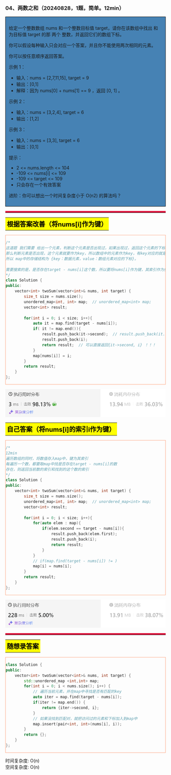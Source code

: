 ### 04、两数之和（20240828，1题，简单。12min）
<div style="border: 1px solid black; padding: 10px; background-color: SteelBlue;">

给定一个整数数组 nums 和一个整数目标值 target，请你在该数组中找出 和为目标值 target  的那 两个 整数，并返回它们的数组下标。

你可以假设每种输入只会对应一个答案，并且你不能使用两次相同的元素。

你可以按任意顺序返回答案。

 

示例 1：

- 输入：nums = [2,7,11,15], target = 9
- 输出：[0,1]
- 解释：因为 nums[0] + nums[1] == 9 ，返回 [0, 1] 。

示例 2：

- 输入：nums = [3,2,4], target = 6
- 输出：[1,2]

示例 3：

- 输入：nums = [3,3], target = 6
- 输出：[0,1]
 

提示：

- 2 <= nums.length <= 104
- -109 <= nums[i] <= 109
- -109 <= target <= 109
- 只会存在一个有效答案
 

进阶：你可以想出一个时间复杂度小于 O(n2) 的算法吗？

  </p>
</div>

<hr style="border-top: 5px solid #DC143C;">
<table>
  <tr>
    <td bgcolor="Yellow" style="padding: 5px; border: 0px solid black;">
      <span style="font-weight: bold; font-size: 20px;color: black;">
      根据答案改善（将nums[i]作为键）
      </span>
    </td>
  </tr>
</table>
<div style="padding: 0px; border: 1.5px solid LightSalmon; margin-bottom: 10px;">

```C++ {.line-numbers}
/*
这道题 我们需要 给出一个元素，判断这个元素是否出现过，如果出现过，返回这个元素的下标。
那么判断元素是否出现，这个元素就要作为key，所以数组中的元素作为key，有key对应的就是value，value用来存下标。
所以 map中的存储结构为 {key：数据元素，value：数组元素对应的下标}。

需要搜索的是，是否存在target - nums[i]这个数，所以要将nums[i]作为键，其索引作为值！！！
*/
class Solution {
public:
    vector<int> twoSum(vector<int>& nums, int target) {
        size_t size = nums.size();
        unordered_map<int, int> map;  // unordered_map<int> map;
        vector<int> result;

        for(int i = 0; i < size; i++){
            auto it = map.find(target - nums[i]);
            if( it != map.end()){
                result.push_back(it->second);  // result.push_back(it.second) it迭代器是个指针！！！
                result.push_back(i);
                return result;  // 可以直接返回{it->second, i} ！！！
            }
            map[nums[i]] = i;
        }
        return result;
    }
};
```

</div>

![alt text](image/fc356b11e8d60ea4f2712d7ae8b813d.png)

<table>
  <tr>
    <td bgcolor="Yellow" style="padding: 5px; border: 0px solid black;">
      <span style="font-weight: bold; font-size: 20px;color: black;">
      自己答案（将nums[i]的索引i作为键）
      </span>
    </td>
  </tr>
</table>

<div style="padding: 0px; border: 1.5px solid LightSalmon; margin-bottom: 10px">

```C++ {.line-numbers}
/*
12min
遍历数组的同时，将数值存入map中，键为其索引
每遍历一个数，都要取map中找是否存在target - nums[i]的数
存在，则返回当前数的索引和找到的这个数的索引
*/
class Solution {
public:
    vector<int> twoSum(vector<int>& nums, int target) {
        size_t size = nums.size();
        unordered_map<int, int> map;  // unordered_map<int> map;
        vector<int> result;

        for(int i = 0; i < size; i++){
            for(auto elem : map){
                if(elem.second == target - nums[i]){
                    result.push_back(elem.first);
                    result.push_back(i);
                    return result;
                }
            }
            // if(map.find(target - nums[i]) != )
            map[i] = nums[i];
        }
        return result;
    }
};
```
</div>

![alt text](image/3e22ef188a2cbb581d0d1893f15c6f8.png)

<hr style="border-top: 5px solid #DC143C;">

<table>
  <tr>
    <td bgcolor="Yellow" style="padding: 5px; border: 0px solid black;">
      <span style="font-weight: bold; font-size: 20px;color: black;">
      随想录答案
      </span>
    </td>
  </tr>
</table>

<div style="padding: 0px; border: 1.5px solid LightSalmon; margin-bottom: 10px">

```C++ {.line-numbers}
class Solution {
public:
    vector<int> twoSum(vector<int>& nums, int target) {
        std::unordered_map <int,int> map;
        for(int i = 0; i < nums.size(); i++) {
            // 遍历当前元素，并在map中寻找是否有匹配的key
            auto iter = map.find(target - nums[i]); 
            if(iter != map.end()) {
                return {iter->second, i};
            }
            // 如果没找到匹配对，就把访问过的元素和下标加入到map中
            map.insert(pair<int, int>(nums[i], i)); 
        }
        return {};
    }
};
```
</div>

时间复杂度: O(n)  
空间复杂度: O(n)